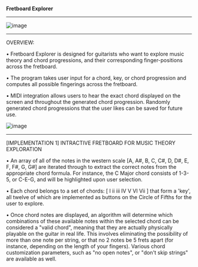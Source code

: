 **Fretboard Explorer**

________________________________________________________________________________________________________________


![image](https://github.com/user-attachments/assets/a525c10c-324b-4832-bb84-d2d52cb60875)

________________________________________________________________________________________________________________

OVERVIEW:

• Fretboard Explorer is designed for guitarists who want to explore music theory and chord progressions, and their corresponding finger-positions across the fretboard.

• The program takes user input for a chord, key, or chord progression and computes all possible fingerings across the fretboard.

• MIDI integration allows users to hear the exact chord displayed on the screen and throughout the generated chord progression. Randomly generated chord progressions that the user likes can be saved for future use.

![image](https://github.com/user-attachments/assets/8d7e77fb-0a6b-46e4-a4fd-fe15c00a5eca)

________________________________________________________________________________________________________________

[IMPLEMENTATION 1] INTRACTIVE FRETBOARD FOR MUSIC THEORY EXPLORATION

• An array of all of the notes in the western scale [A, A#, B, C, C#, D, D#, E, F, F#, G, G#] are iterated through to extract the correct notes from the appropriate chord formula. For instance, the C Major chord consists of 1-3-5, or C-E-G, and will be highlighted upon user selection.

• Each chord belongs to a set of chords: [ I ii iii IV V VI Vii ] that form a 'key', all twelve of which are implemented as buttons on the Circle of Fifths for the user to explore.

• Once chord notes are displayed, an algorithm will determine which combinations of these available notes within the selected chord can be considered a "valid chord", meaning that they are actually physically playable on the guitar in real life. This involves eliminating the possibility of more than one note per string, or that no 2 notes be 5 frets apart (for instance, depending on the length of your fingers). Various chord customization parameters, such as "no open notes", or "don't skip strings" are available as well.
